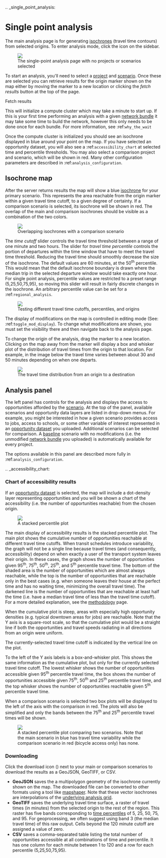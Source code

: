 .. _single_point_analysis:
# Single point analysis

The main analysis page is for generating [isochrones](../glossary.md#isochrone) (travel time contours) from selected origins. To enter analysis mode, click the <i class="fa fa-area-chart"></i> icon on the sidebar. 

<figure>
  <img src="../static/img/analysis-default-settings.png" />
  <figcaption>The single-point analysis page with no projects or scenarios selected</figcaption>
</figure>

To start an analysis, you'll need to select a [project](../glossary.md#project) and [scenario](../glossary.md#scenario). Once these are selected you can retrieve results for the origin marker shown on the map either by moving the marker to a new location or clicking the *fetch results* button at the top of the page. 

<span class="btn btn-info"><i class="fa fa-refresh"></i> Fetch results</span>

This will initialize a compute cluster which may take a minute to start up. 
If this is your first time performing an analysis with a given [network bundle](../glossary.md#network-bundle) it may take some time to build the network, however this only needs to be done once for each bundle. For more information, see :ref:`why_the_wait`

Once the compute cluster is initialized you should see an isochrone displayed in blue around your point on the map. If you have selected an opportunity dataset, you will also see a :ref:`accessibility_chart` at selected time and percentile thresholds. You may also select a comparison project and scenario, which will be shown in red.
Many other configuration parameters are described in :ref:`analysis_configuration`.

## Isochrone map

After the server returns results the map will show a blue [isochrone](../glossary.md#isochrone) for your primary scenario. This represents the area reachable from the origin marker within a given travel time cutoff, to a given degree of certainty. If a comparison scenario is selected, its isochrone will be shown in red. The overlap of the main and comparison isochrones should be visible as a combination of the two colors.

<figure>
  <img src="../static/img/overlapping-isochrones.png" />
  <figcaption>Overlapping isochrones with a comparison scenario</figcaption>
</figure>

The *time cutoff* slider controls the travel time threshold between a range of one minute and two hours. The slider for *travel time percentile* controls the portion of departures within the time window that have to meet the travel time threshold. 
Reducing the travel time should smoothly decrease the size of the isochrone. 
The default values are 60 minutes, at the 50<sup>th</sup> percentile. This would mean that the default isochrone boundary is drawn where the median trip in the selected departure window would take exactly one hour. 
For single point analysis, percentile values are restricted to a preset range (5,25,50,75,95), so moving this slider will result in fairly discrete changes in the isochrone. An arbitrary percentile value can be set for a :ref:`regional_analysis`. 

<figure>
  <img src="../static/img/travel-time-slider.gif" />
  <figcaption>Testing different travel time cutoffs, percentiles, and origins</figcaption>
</figure>

The display of modifications on the map is controlled in editing mode (See: :ref:`toggle_mod_display`). To change what modifications are shown, you must set the visibility there and then navigate back to the analysis page. 

To change the origin of the analysis, drag the marker to a new location. Clicking on the map away from the marker will display a box and whisker plot of the distribution of travel times from the origin to that location. For example, in the image below the travel time varies between about 30 and 50 minutes depending on when one departs.

<figure>
  <img src="../static/img/destination-travel-time-distribution.png" />
  <figcaption>The travel time distribution from an origin to a destination</figcaption>
</figure>

## Analysis panel

The left panel has controls for the analysis and displays the access to opportunities afforded by the [scenario](../glossary.md#scenario). At the top of the panel, available scenarios and opportunity data layers are listed in drop-down menus. For example, you might be interested in how a given scenario provides access to jobs, access to schools, or some other variable of interest represented in an [opportunity dataset](../glossary.md#opportunity-dataset) you uploaded.
Additional scenarios can be selected for comparison. A [baseline](../glossary.md#baseline-network) scenario with no modifications (i.e. the unmodified [network bundle](../glossary.md#network-bundle) you uploaded) is automatically available for every project.

The options available in this panel are described more fully in :ref:`analysis_configuration`.

.. _accessibility_chart:
### Chart of accessibility results
If an [opportunity dataset](../glossary.md#opportunity-dataset) is selected, the map will include a dot-density layer representing opportunities and you will be shown a chart of the accessibility (i.e. the number of opportunities reachable) from the chosen origin.

<figure>
  <img src="../static/img/analysis-stacked-percentile.png" />
  <figcaption>A stacked percentile plot</figcaption>
</figure>

The main display of accessibility results is the stacked percentile plot. The main plot shows the cumulative number of opportunities reachable at different travel time cutoffs. When transit schedules introduce variability, the graph will not be a single line because travel times (and consequently, accessibility) depend on when exactly a user of the transport system leaves their origin. In these cases, the graph shows the number of opportunities given 95<sup>th</sup>, 75<sup>th</sup>, 50<sup>th</sup>, 25<sup>th</sup>, and 5<sup>th</sup> percentile travel time. The bottom of the shaded area is the number of opportunities which are almost always reachable, while the top is the number of opportunities that are reachable only in the best cases (e.g. when someone leaves their house at the perfect time and has no waiting time, minimizing the overall travel time). The darkened line is the number of opportunities that are reachable at least half the time (i.e. have a median travel time of less than the travel time cutoff). For a more detailed explanation, see the [methodology](methodology.html) page.

When the cumulative plot is steep, areas with especially high opportunity densities (e.g. typical downtown areas for jobs) are reachable. Note that the Y axis is a square-root scale, so that the cumulative plot would be a straight line if both the opportunities and travel speeds radiating in all directions from an origin were uniform.

The currently-selected travel time cutoff is indicated by the vertical line on the plot.

To the left of the Y axis labels is a box-and-whisker plot. This shows the same information as the cumulative plot, but only for the currently selected travel time cutoff. The lowest whisker shows the number of opportunities accessible given 95<sup>th</sup> percentile travel time, the box shows the number of opportunities accessible given 75<sup>th</sup>, 50<sup>th</sup> and 25<sup>th</sup> percentile travel time, and the top whisker shows the number of opportunities reachable given 5<sup>th</sup> percentile travel time.

When a comparison scenario is selected two box plots will be displayed to the left of the axis with the comparison in red. The plots will also be simplified and only the bands between the 75<sup>th</sup> and 25<sup>th</sup> percentile travel times will be shown.

<figure>
  <img src="../static/img/stacked-percentile-comparison.png" />
  <figcaption>A stacked percentile plot comparing two scenarios. Note that the main scenario in blue has travel time variability while the comparison scenario in red (bicycle access only) has none.</figcaption>
</figure>

### Downloading

Click the download icon (<i class="fa fa-download"></i>) next to your main or comparison scenarios to download the results as a GeoJSON, GeoTIFF, or CSV. 

- **GeoJSON** saves the a multipolygon geometry of the isochrone currently shown on the map. The downloaded file can be converted to other formats using a tool like [mapshaper](http://mapshaper.org). Note that these vector isochrones are interpolations of the [underlying analysis grid](methodology.html#spatial-resolution).
- **GeoTIFF** saves the underlying travel time surface, a raster of travel times (in minutes) from the selected origin to the rest of the region. This raster has five bands corresponding to [time percentiles](methodology.html#time-percentile) of 5, 25, 50, 75, and 95. For geoprocessing, we often suggest using band 3 (the median travel time) of this raw output. Cells beyond the 120 minute cutoff are assigned a value of zero. 
- **CSV** saves a comma-separated table listing the total number of opportunities accessible at all combinations of time and percentile. It has one column for each minute between 1 to 120 and a row for each percentile (5,25,50,75,95).
